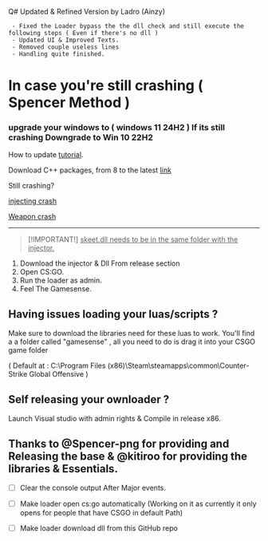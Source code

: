 Q# Updated & Refined Version by Ladro (Ainzy)
  
    
     - Fixed the Loader bypass the the dll check and still execute the following steps ( Even if there's no dll )
     - Updated UI & Improved Texts.
     - Removed couple useless lines
     - Handling quite finished.



# In case you're still crashing ( Spencer Method )
### upgrade your windows to ( windows 11 24H2 ) If its still crashing Downgrade to Win 10 22H2
How to update [tutorial](https://www.youtube.com/watch?v=i1_4ieEwhhY&ab_channel=Tips2Fix).

Download C++ packages, from 8 to the latest [link](https://learn.microsoft.com/en-us/cpp/windows/latest-supported-vc-redist?view=msvc-170)

Still crashing?

[injecting crash](https://pastebin.com/SBbeXEdY)

[Weapon crash](https://pastebin.com/AdWETgxr)

__________________________________________________________________________________________

> [!IMPORTANT!]
> <ins>skeet.dll needs to be in the same folder with the injector.</ins>

1. Download the injector & Dll From release section
2. Open CS:GO.
3. Run the loader as admin.
4. Feel The Gamesense.


## Having issues loading your luas/scripts ?  

Make sure to download the libraries need for these luas to work.
You'll find a a folder called "gamesense" , all you need to do is drag it into your CSGO game folder 
 
 ( Default at : C:\Program Files (x86)\Steam\steamapps\common\Counter-Strike Global Offensive )
   

## Self releasing your ownloader ? 

Launch Visual studio with admin rights & Compile in release x86.

## Thanks to @Spencer-png for providing and Releasing the base & @kitiroo for providing the libraries & Essentials.

- [ ] Clear the console output After Major events.
- [ ] Make loader open cs:go automatically  (Working on it as currently it only opens for people that have CSGO in default Path)
- [ ] Make loader download dll from this GitHub repo

